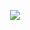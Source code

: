 <Iconos>
<p align="center">
  <a href="https://skillicons.dev">
    <img src="https://skillicons.dev/icons?i=python,ai,ps,robloxstudio,vscode" />
  </a>
</p>
